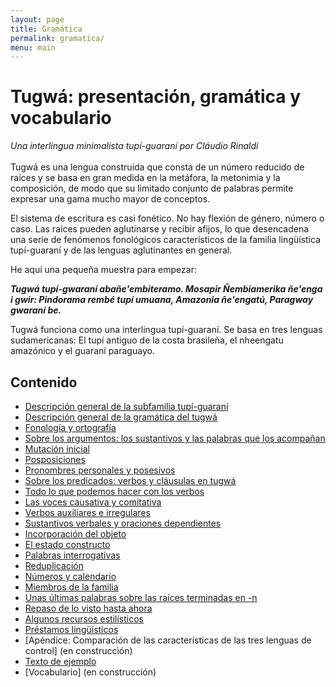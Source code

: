 ```yaml
---
layout: page
title: Gramática
permalink: gramatica/
menu: main
---
```


# Tugwá: presentación, gramática y vocabulario


_Una interlingua minimalista tupí-guaraní por Cláudio Rinaldi_
<br>
<br>
Tugwá es una lengua construida que consta de un número reducido de raíces y se basa en gran medida en la metáfora, la metonimia y la composición, de modo que su limitado conjunto de palabras permite expresar una gama mucho mayor de conceptos.

El sistema de escritura es casi fonético. No hay flexión de género, número o caso. Las raíces pueden aglutinarse y recibir afijos, lo que desencadena una serie de fenómenos fonológicos característicos de la familia lingüística tupí-guaraní y de las lenguas aglutinantes en general.

He aquí una pequeña muestra para empezar:

_**Tugwá tupí-gwaraní abañe'embiteramo. Mosapir Ñembiamerika ñe'enga i gwir: Pindorama rembé tupí umuana, Amazonia ñe'engatú, Paragway gwaraní be.**_

Tugwá funciona como una interlingua tupí-guaraní. Se basa en tres lenguas sudamericanas: El tupí antiguo de la costa brasileña, el nheengatu amazónico y el guaraní paraguayo.

## Contenido
* [Descripción general de la subfamilia tupí-guaraní](descripcion_general_de_la_subfamilia_tupi_guarani.md)
* [Descripción general de la gramática del tugwá](descripcion_general_de_la_gramatica_del_tugwa.md)
* [Fonología y ortografía](fonologia_y_ortografia.md)
* [Sobre los argumentos: los sustantivos y las palabras que los acompañan](sobre_los_argumentos_los_sustantivos_y_las_palabras_que_los_acompanan.md)
* [Mutación inicial](mutacion_inicial.md)
* [Posposiciones](posposiciones.md)
* [Pronombres personales y posesivos](pronombres_personales_y_posesivos.md)
* [Sobre los predicados: verbos y cláusulas en tugwá](sobre_los_predicados_verbos_y_clausulas_en_tugwa.md)
* [Todo lo que podemos hacer con los verbos](todo_lo_que_podemos_hacer_con_los_verbos.md)
* [Las voces causativa y comitativa](las_voces_causativa_y_comitativa.md)
* [Verbos auxiliares e irregulares](verbos_auxiliares_e_irregulares.md)
* [Sustantivos verbales y oraciones dependientes](sustantivos_verbales_y_oraciones_dependientes.md)
* [Incorporación del objeto](incorporacion_del_objeto.md)
* [El estado constructo](el_estado_constructo.md)
* [Palabras interrogativas](palabras_interrogativas.md)
* [Reduplicación](reduplicacion.md)
* [Números y calendario](numeros_y_calendario.md)
* [Miembros de la familia](miembros_de_la_familia.md)
* [Unas últimas palabras sobre las raíces terminadas en -n](unas_ultimas_palabras_sobre_las_raices_terminadas_en_n.md)
* [Repaso de lo visto hasta ahora](repaso_de_lo_visto_hasta_ahora.md)
* [Algunos recursos estilísticos](algunos_recursos_estilisticos.md)
* [Préstamos lingüísticos](prestamos_linguisticos.md)
* [Apéndice: Comparación de las características de las tres lenguas de control]<!--(apendice_comparacion_de_las_caracteristicas_de_las_tres_lenguas_de_control.md)--> (en construcción)
* [Texto de ejemplo](texto_de_ejemplo.md)
* [Vocabulario]<!--(vocabulario.md)--> (en construcción)
